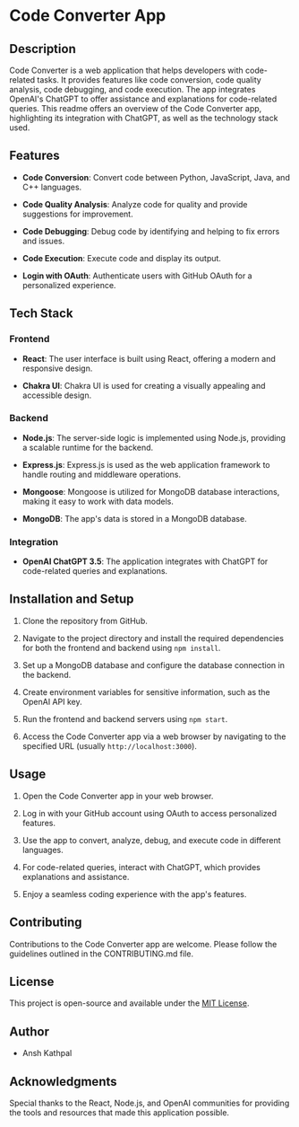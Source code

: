 # Code Converter App

## Description
Code Converter is a web application that helps developers with code-related tasks. It provides features like code conversion, code quality analysis, code debugging, and code execution. The app integrates OpenAI's ChatGPT to offer assistance and explanations for code-related queries. This readme offers an overview of the Code Converter app, highlighting its integration with ChatGPT, as well as the technology stack used.

## Features
- **Code Conversion**: Convert code between Python, JavaScript, Java, and C++ languages.

- **Code Quality Analysis**: Analyze code for quality and provide suggestions for improvement.

- **Code Debugging**: Debug code by identifying and helping to fix errors and issues.

- **Code Execution**: Execute code and display its output.

- **Login with OAuth**: Authenticate users with GitHub OAuth for a personalized experience.

## Tech Stack
### Frontend
- **React**: The user interface is built using React, offering a modern and responsive design.

- **Chakra UI**: Chakra UI is used for creating a visually appealing and accessible design.

### Backend
- **Node.js**: The server-side logic is implemented using Node.js, providing a scalable runtime for the backend.

- **Express.js**: Express.js is used as the web application framework to handle routing and middleware operations.

- **Mongoose**: Mongoose is utilized for MongoDB database interactions, making it easy to work with data models.

- **MongoDB**: The app's data is stored in a MongoDB database.

### Integration
- **OpenAI ChatGPT 3.5**: The application integrates with ChatGPT for code-related queries and explanations.

## Installation and Setup
1. Clone the repository from GitHub.

2. Navigate to the project directory and install the required dependencies for both the frontend and backend using `npm install`.

3. Set up a MongoDB database and configure the database connection in the backend.

4. Create environment variables for sensitive information, such as the OpenAI API key.

5. Run the frontend and backend servers using `npm start`.

6. Access the Code Converter app via a web browser by navigating to the specified URL (usually `http://localhost:3000`).

## Usage
1. Open the Code Converter app in your web browser.

2. Log in with your GitHub account using OAuth to access personalized features.

3. Use the app to convert, analyze, debug, and execute code in different languages.

4. For code-related queries, interact with ChatGPT, which provides explanations and assistance.

5. Enjoy a seamless coding experience with the app's features.

## Contributing
Contributions to the Code Converter app are welcome. Please follow the guidelines outlined in the CONTRIBUTING.md file.

## License
This project is open-source and available under the [MIT License](LICENSE).

## Author
- Ansh Kathpal

## Acknowledgments
Special thanks to the React, Node.js, and OpenAI communities for providing the tools and resources that made this application possible.